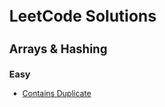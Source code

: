 # LeetCode Solutions

## Arrays & Hashing
### Easy
* [Contains Duplicate](Arrays&Hashing\Easy\ContainsDuplicate/Solution1.cpp)
 
